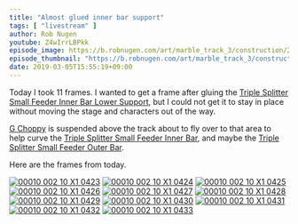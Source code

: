 ```yaml
---
title: "Almost glued inner bar support"
tags: [ "livestream" ]
author: Rob Nugen
youtube: Z4wIrrLBPkk
episode_image: https://b.robnugen.com/art/marble_track_3/construction/2019/2019_mar_05_before_gluing_inner_bar_support.jpg
episode_thumbnail: "https://b.robnugen.com/art/marble_track_3/construction/2019/thumbs/2019_mar_05_before_gluing_inner_bar_support.jpg"
date: 2019-03-05T15:55:19+09:00
---
```


Today I took 11 frames.  I wanted to get a frame after gluing the
[Triple Splitter Small Feeder Inner Bar Lower Support](/parts/triple-splitter-small-feeder-inner-bar-lower-support/), but I could not
get it to stay in place without moving the stage and characters out of
the way.

[G Choppy](/workers/g_choppy/) is suspended above the track about to fly over to
that area to help curve the
[Triple Splitter Small Feeder Inner Bar](/parts/triple-splitter-small-feeder-inner-bar/), and maybe the
[Triple Splitter Small Feeder Outer Bar](/parts/triple-splitter-small-feeder-outer-bar/).


Here are the frames from today.

[![00010 002 10 X1 0423](//b.robnugen.com/art/marble_track_3/frames/2018/thumbs/00010_002_10_X1_0423.jpg)](//b.robnugen.com/art/marble_track_3/frames/2018/00010_002_10_X1_0423.jpg)
[![00010 002 10 X1 0424](//b.robnugen.com/art/marble_track_3/frames/2018/thumbs/00010_002_10_X1_0424.jpg)](//b.robnugen.com/art/marble_track_3/frames/2018/00010_002_10_X1_0424.jpg)
[![00010 002 10 X1 0425](//b.robnugen.com/art/marble_track_3/frames/2018/thumbs/00010_002_10_X1_0425.jpg)](//b.robnugen.com/art/marble_track_3/frames/2018/00010_002_10_X1_0425.jpg)
[![00010 002 10 X1 0426](//b.robnugen.com/art/marble_track_3/frames/2018/thumbs/00010_002_10_X1_0426.jpg)](//b.robnugen.com/art/marble_track_3/frames/2018/00010_002_10_X1_0426.jpg)
[![00010 002 10 X1 0427](//b.robnugen.com/art/marble_track_3/frames/2018/thumbs/00010_002_10_X1_0427.jpg)](//b.robnugen.com/art/marble_track_3/frames/2018/00010_002_10_X1_0427.jpg)
[![00010 002 10 X1 0428](//b.robnugen.com/art/marble_track_3/frames/2018/thumbs/00010_002_10_X1_0428.jpg)](//b.robnugen.com/art/marble_track_3/frames/2018/00010_002_10_X1_0428.jpg)
[![00010 002 10 X1 0429](//b.robnugen.com/art/marble_track_3/frames/2018/thumbs/00010_002_10_X1_0429.jpg)](//b.robnugen.com/art/marble_track_3/frames/2018/00010_002_10_X1_0429.jpg)
[![00010 002 10 X1 0430](//b.robnugen.com/art/marble_track_3/frames/2018/thumbs/00010_002_10_X1_0430.jpg)](//b.robnugen.com/art/marble_track_3/frames/2018/00010_002_10_X1_0430.jpg)
[![00010 002 10 X1 0431](//b.robnugen.com/art/marble_track_3/frames/2018/thumbs/00010_002_10_X1_0431.jpg)](//b.robnugen.com/art/marble_track_3/frames/2018/00010_002_10_X1_0431.jpg)
[![00010 002 10 X1 0432](//b.robnugen.com/art/marble_track_3/frames/2018/thumbs/00010_002_10_X1_0432.jpg)](//b.robnugen.com/art/marble_track_3/frames/2018/00010_002_10_X1_0432.jpg)
[![00010 002 10 X1 0433](//b.robnugen.com/art/marble_track_3/frames/2018/thumbs/00010_002_10_X1_0433.jpg)](//b.robnugen.com/art/marble_track_3/frames/2018/00010_002_10_X1_0433.jpg)
